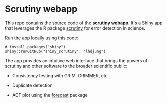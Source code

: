 # Scrutiny webapp

<!-- badges: start -->

<!-- badges: end -->

This repo contains the source code of the [**scrutiny webapp**](https://lukasjung.shinyapps.io/shiny_scrutiny/). It's a Shiny app that leverages the R package [scrutiny](https://lhdjung.github.io/scrutiny/) for error detection in science.

Run the app locally using this code:

```
# install.packages("shiny")
shiny::runGitHub("shiny_scrutiny", "lhdjung")
```

The app provides an intuitive web interface that brings the powers of scrutiny and other software to the broader scientific public:

-   Consistency testing with GRIM, GRIMMER, etc.

-   Duplicate detection

-   ACF plot using the [forecast](https://pkg.robjhyndman.com/forecast/index.html) package
